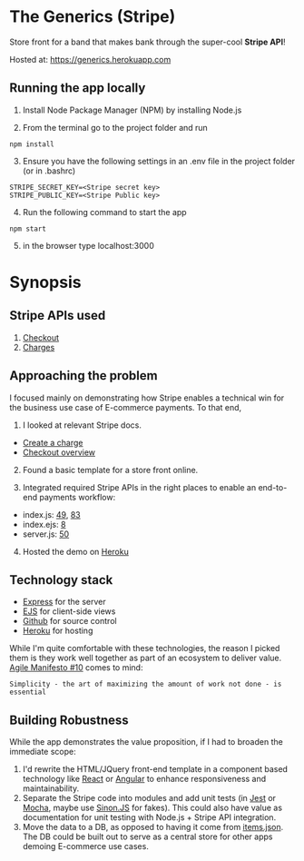 # The Generics (Stripe)

Store front for a band that makes bank through the super-cool **Stripe API**!

Hosted at: https://generics.herokuapp.com

## Running the app locally

1. Install Node Package Manager (NPM) by installing Node.js

2. From the terminal go to the project folder and run

```
npm install
```

3. Ensure you have the following settings in an .env file in the project folder (or in .bashrc)

```
STRIPE_SECRET_KEY=<Stripe secret key>
STRIPE_PUBLIC_KEY=<Stripe Public key>
```

4. Run the following command to start the app

```
npm start
```

5. in the browser type localhost:3000

# Synopsis

## Stripe APIs used
1. [Checkout](https://stripe.com/docs/payments/checkout)
2. [Charges](https://stripe.com/docs/charges)

## Approaching the problem
I focused mainly on demonstrating how Stripe enables a technical win for the business use case of E-commerce payments.
To that end,

 1. I looked at relevant Stripe docs.
* [Create a charge](https://stripe.com/docs/api/charges/create)
* [Checkout overview](https://stripe.com/docs/payments/checkout)

2. Found a basic template for a store front online.

3. Integrated required Stripe APIs in the right places to enable an end-to-end payments workflow:
* index.js: [49](https://github.com/pinkflag/generics/blob/b2c254950159b6483a67293ec4f96711556c2e3b/public/index.js#L49), [83](https://github.com/pinkflag/generics/blob/b2c254950159b6483a67293ec4f96711556c2e3b/public/index.js#L83)
* index.ejs: [8](https://github.com/pinkflag/generics/blob/b2c254950159b6483a67293ec4f96711556c2e3b/views/index.ejs#L8)
* server.js: [50](https://github.com/pinkflag/generics/blob/b2c254950159b6483a67293ec4f96711556c2e3b/server.js#L50)

4. Hosted the demo on [Heroku](https://generics.herokuapp.com)

## Technology stack
* [Express](https://expressjs.com) for the server
* [EJS](https://ejs.co) for client-side views
* [Github](https://www.github.com) for source control
* [Heroku](https://www.heroku.com) for hosting

While I'm quite comfortable with these technologies, the reason I picked them is they work well together as part of an ecosystem to deliver value. [Agile Manifesto #10](https://agilemanifesto.org/principles.html) comes to mind:
```
Simplicity - the art of maximizing the amount of work not done - is essential
```
## Building Robustness
While the app demonstrates the value proposition, if I had to broaden the immediate scope:
1. I'd rewrite the HTML/JQuery front-end template in a component based technology like [React](https://reactjs.org) or [Angular](https://angular.io) to enhance responsiveness and maintainability.
2. Separate the Stripe code into modules and add unit tests (in [Jest](https://jestjs.io/) or [Mocha](https://github.com/mochajs/mocha), maybe use [Sinon.JS](https://sinonjs.org) for fakes). This could also have value as documentation for unit testing with Node.js + Stripe API integration.
3. Move the data to a DB, as opposed to having it come from [items.json](https://github.com/pinkflag/generics/blob/master/items.json). The DB could be built out to serve as a central store for other apps demoing E-commerce use cases.
